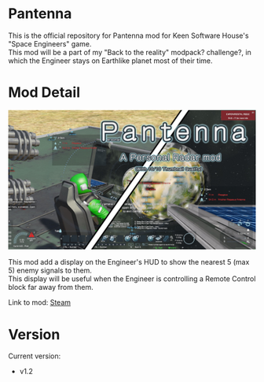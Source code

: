 # Pantenna
This is the official repository for Pantenna mod for Keen Software House's "Space Engineers" game.\
This mod will be a part of my "Back to the reality" modpack? challenge?, in which the Engineer stays on Earthlike planet most of their time.

# Mod Detail
![Thumbnail](thumb.jpg)

This mod add a display on the Engineer's HUD to show the nearest 5 (max 5) enemy signals to them.\
This display will be useful when the Engineer is controlling a Remote Control block far away from them. 

Link to mod: [Steam](https://steamcommunity.com/sharedfiles/filedetails/?id=2655275786)

# Version
Current version:
- v1.2
